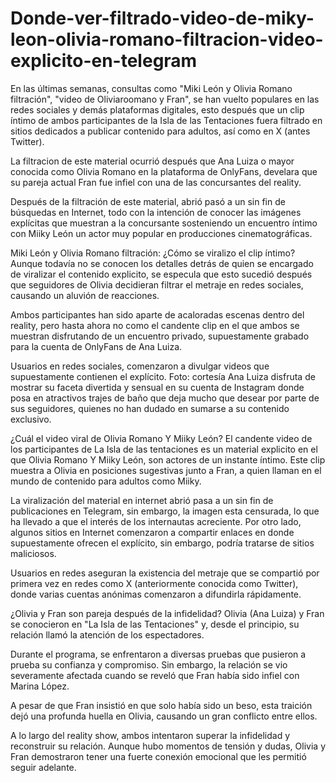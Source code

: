 # Donde-ver-filtrado-video-de-miky-leon-olivia-romano-filtracion-video-explicito-en-telegram

En las últimas semanas, consultas como "Miki León y Olivia Romano filtración", "video de Oliviaroomano y Fran", se han vuelto populares en las redes sociales y demás plataformas digitales, esto después que un clip íntimo de ambos participantes de la Isla de las Tentaciones fuera filtrado en sitios dedicados a publicar contenido para adultos, así como en X (antes Twitter).

La filtracion de este material ocurrió después que Ana Luiza o mayor conocida como Olivia Romano en la plataforma de OnlyFans, develara que su pareja actual Fran fue infiel con una de las concursantes del reality.

Después de la filtración de este material, abrió pasó a un sin fin de búsquedas en Internet, todo con la intención de conocer las imágenes explícitas que muestran a la concursante sosteniendo un encuentro íntimo con Miiky León un actor muy popular en producciones cinematográficas.

Miki León y Olivia Romano filtración: ¿Cómo se viralizo el clip íntimo?
Aunque todavía no se conocen los detalles detrás de quien se encargado de viralizar el contenido explicito, se especula que esto sucedió después que seguidores de Olivia decidieran filtrar el metraje en redes sociales, causando un aluvión de reacciones.

Ambos participantes han sido aparte de acaloradas escenas dentro del reality, pero hasta ahora no como el candente clip en el que ambos se muestran disfrutando de un encuentro privado, supuestamente grabado para la cuenta de OnlyFans de Ana Luiza.

Usuarios en redes sociales, comenzaron a divulgar videos que supuestamente contienen el explícito. Foto: cortesía
Ana Luiza disfruta de mostrar su faceta divertida y sensual en su cuenta de Instagram donde posa en atractivos trajes de baño que deja mucho que desear por parte de sus seguidores, quienes no han dudado en sumarse a su contenido exclusivo.

¿Cuál el video viral de Olivia Romano Y Miiky León?
El candente video de los participantes de La Isla de las tentaciones es un material explicito en el que Olivia Romano Y Miiky León, son actores de un instante íntimo. Este clip muestra a Olivia en posiciones sugestivas junto a Fran, a quien llaman en el mundo de contenido para adultos como Miiky.

La viralización del material en internet abrió pasa a un sin fin de publicaciones en Telegram, sin embargo, la imagen esta censurada, lo que ha llevado a que el interés de los internautas acreciente. Por otro lado, algunos sitios en Internet comenzaron a compartir enlaces en donde supuestamente ofrecen el explícito, sin embargo, podría tratarse de sitios maliciosos.

Usuarios en redes aseguran la existencia del metraje que se compartió por primera vez en redes como X (anteriormente conocida como Twitter), donde varias cuentas anónimas comenzaron a difundirla rápidamente.


¿Olivia y Fran son pareja después de la infidelidad?
Olivia (Ana Luiza) y Fran se conocieron en "La Isla de las Tentaciones" y, desde el principio, su relación llamó la atención de los espectadores.

Durante el programa, se enfrentaron a diversas pruebas que pusieron a prueba su confianza y compromiso. Sin embargo, la relación se vio severamente afectada cuando se reveló que Fran había sido infiel con Marina López.

A pesar de que Fran insistió en que solo había sido un beso, esta traición dejó una profunda huella en Olivia, causando un gran conflicto entre ellos.

A lo largo del reality show, ambos intentaron superar la infidelidad y reconstruir su relación. Aunque hubo momentos de tensión y dudas, Olivia y Fran demostraron tener una fuerte conexión emocional que les permitió seguir adelante.

